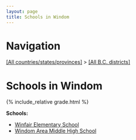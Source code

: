 ```yaml
---
layout: page
title: Schools in Windom
---
```

# Navigation

[[All countries/states/provinces]](../..) > [[All B.C. districts]](..)

# Schools in Windom

{% include_relative grade.html %}

**Schools:**

- [Winfair Elementary School](Winfair_Elementary_School.md)
- [Windom Area Middle High School](Windom_Area_Middle_High_School.md)

